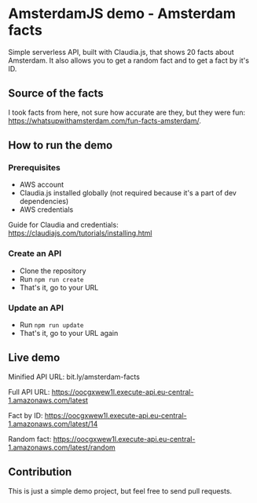 # AmsterdamJS demo - Amsterdam facts

Simple serverless API, built with Claudia.js, that shows 20 facts about Amsterdam. It also allows you to get a random fact and to get a fact by it's ID.

## Source of the facts

I took facts from here, not sure how accurate are they, but they were fun: https://whatsupwithamsterdam.com/fun-facts-amsterdam/.

## How to run the demo

### Prerequisites

- AWS account
- Claudia.js installed globally (not required because it's a part of dev dependencies)
- AWS credentials

Guide for Claudia and credentials: https://claudiajs.com/tutorials/installing.html

### Create an API

- Clone the repository
- Run `npm run create`
- That's it, go to your URL

### Update an API

- Run `npm run update`
- That's it, go to your URL again

## Live demo

Minified API URL: bit.ly/amsterdam-facts

Full API URL: https://oocgxwew1l.execute-api.eu-central-1.amazonaws.com/latest

Fact by ID: https://oocgxwew1l.execute-api.eu-central-1.amazonaws.com/latest/14

Random fact: https://oocgxwew1l.execute-api.eu-central-1.amazonaws.com/latest/random

## Contribution

This is just a simple demo project, but feel free to send pull requests.
